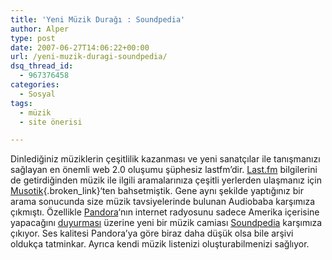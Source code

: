 ```yaml
---
title: 'Yeni Müzik Durağı : Soundpedia'
author: Alper
type: post
date: 2007-06-27T14:06:22+00:00
url: /yeni-muzik-duragi-soundpedia/
dsq_thread_id:
  - 967376458
categories:
  - Sosyal
tags:
  - müzik
  - site önerisi

---
```

Dinlediğiniz müziklerin çeşitlilik kazanması ve yeni sanatçılar ile tanışmanızı sağlayan en önemli web 2.0 oluşumu şüphesiz lastfm&#8217;dir. [Last.fm][1] bilgilerini de getirdiğinden müzik ile ilgili aramalarınıza çeşitli yerlerden ulaşmanız için [Musotik][2]{.broken_link}&#8216;ten bahsetmiştik. Gene aynı şekilde yaptığınız bir arama sonucunda size müzik tavsiyelerinde bulunan Audiobaba karşımıza çıkmıştı. Özellikle [Pandora][3]&#8216;nın internet radyosunu sadece Amerika içerisine yapacağını [duyurması][4] üzerine yeni bir müzik camiası [Soundpedia][5] karşımıza çıkıyor. Ses kalitesi Pandora&#8217;ya göre biraz daha düşük olsa bile arşivi oldukça tatminkar. Ayrıca kendi müzik listenizi oluşturabilmenizi sağlıyor.

 [1]: http://www.last.fm/
 [2]: https://www.murekkep.org/muzik-aramalariniza-musotik-ile-ulasin-249
 [3]: http://www.pandora.com/
 [4]: http://www.pandora.com/restricted
 [5]: http://soundpedia.com/